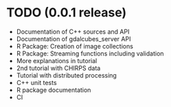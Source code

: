# TODO (0.0.1 release)

* Documentation of C++ sources and API
* Documentation of gdalcubes_server API
* R Package: Creation of image collections
* R Package: Streaming functions including validation
* More explanations in tutorial
* 2nd tutorial with CHIRPS data
* Tutorial with distributed processing
* C++ unit tests
* R package documentation
* CI